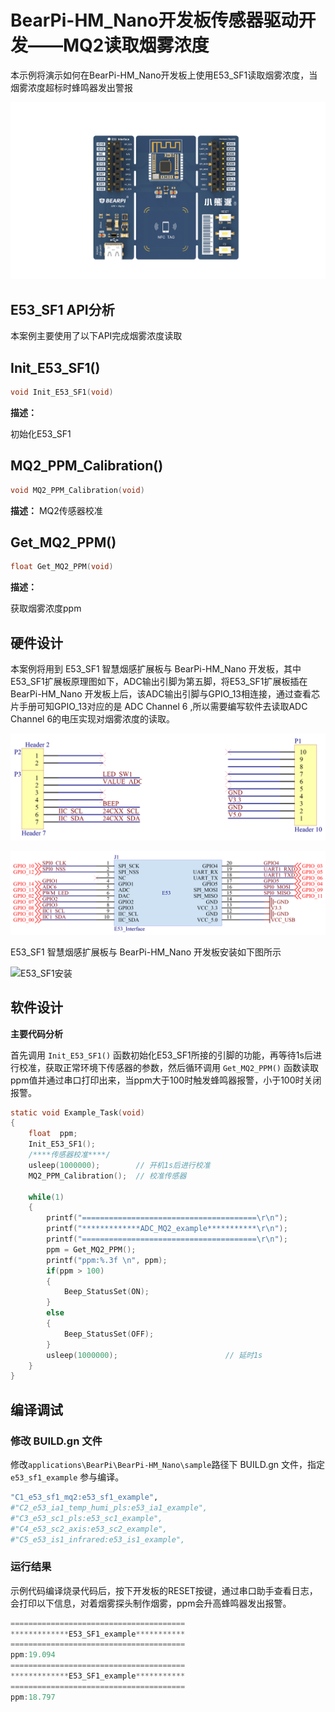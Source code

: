 # BearPi-HM_Nano开发板传感器驱动开发——MQ2读取烟雾浓度
本示例将演示如何在BearPi-HM_Nano开发板上使用E53_SF1读取烟雾浓度，当烟雾浓度超标时蜂鸣器发出警报

![BearPi-HM_Nano](../../../../../applications/BearPi/BearPi-HM_Nano/docs/figures/00_public/BearPi-HM_Nano.png)
## E53_SF1 API分析
本案例主要使用了以下API完成烟雾浓度读取
## Init_E53_SF1()
```C
void Init_E53_SF1(void)
```
 **描述：**

初始化E53_SF1

## MQ2_PPM_Calibration()
```C
void MQ2_PPM_Calibration(void)
```
 **描述：**
MQ2传感器校准
## Get_MQ2_PPM()
```C
float Get_MQ2_PPM(void)
```
 **描述：**

获取烟雾浓度ppm


## 硬件设计
本案例将用到 E53_SF1 智慧烟感扩展板与 BearPi-HM_Nano 开发板，其中E53_SF1扩展板原理图如下，ADC输出引脚为第五脚，将E53_SF1扩展板插在 BearPi-HM_Nano 开发板上后，该ADC输出引脚与GPIO_13相连接，通过查看芯片手册可知GPIO_13对应的是 ADC Channel 6 ,所以需要编写软件去读取ADC Channel 6的电压实现对烟雾浓度的读取。

![](../../../../../applications/BearPi/BearPi-HM_Nano/docs/figures/C1_e53_sf1_mq2/E53_SF1接口.png "E53_SF1接口")

![](../../../../../applications/BearPi/BearPi-HM_Nano/docs/figures/C1_e53_sf1_mq2/E53接口电路.png "E53接口电路")

E53_SF1 智慧烟感扩展板与 BearPi-HM_Nano 开发板安装如下图所示

![](../../../../../applications/BearPi/BearPi-HM_Nano/docs/figures/C1_e53_sf1_mq2/E53_SF1安装.png "E53_SF1安装")

## 软件设计

**主要代码分析**


首先调用 `Init_E53_SF1()` 函数初始化E53_SF1所接的引脚的功能，再等待1s后进行校准，获取正常环境下传感器的参数，然后循环调用 `Get_MQ2_PPM()` 函数读取ppm值并通过串口打印出来，当ppm大于100时触发蜂鸣器报警，小于100时关闭报警。

```C
static void Example_Task(void)
{
    float  ppm;
    Init_E53_SF1();
    /****传感器校准****/
    usleep(1000000);        // 开机1s后进行校准
    MQ2_PPM_Calibration();  // 校准传感器
    
    while(1)
    {
        printf("=======================================\r\n");
        printf("*************ADC_MQ2_example***********\r\n");
        printf("=======================================\r\n");
        ppm = Get_MQ2_PPM();
        printf("ppm:%.3f \n", ppm);
        if(ppm > 100)
        {
            Beep_StatusSet(ON);
        }
        else
        {
            Beep_StatusSet(OFF);
        }
        usleep(1000000);                        // 延时1s        
    } 
}
```



## 编译调试

### 修改 BUILD.gn 文件
修改`applications\BearPi\BearPi-HM_Nano\sample`路径下 BUILD.gn 文件，指定 `e53_sf1_example` 参与编译。
```r
"C1_e53_sf1_mq2:e53_sf1_example",
#"C2_e53_ia1_temp_humi_pls:e53_ia1_example",
#"C3_e53_sc1_pls:e53_sc1_example",
#"C4_e53_sc2_axis:e53_sc2_example",
#"C5_e53_is1_infrared:e53_is1_example",
```

    


### 运行结果<a name="section18115713118"></a>

示例代码编译烧录代码后，按下开发板的RESET按键，通过串口助手查看日志，会打印以下信息，对着烟雾探头制作烟雾，ppm会升高蜂鸣器发出报警。
```c
=======================================
*************E53_SF1_example***********
=======================================
ppm:19.094 
=======================================
*************E53_SF1_example***********
=======================================
ppm:18.797 
```


